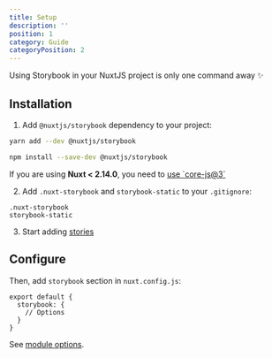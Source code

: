```yaml
---
title: Setup
description: ''
position: 1
category: Guide
categoryPosition: 2
---
```


Using Storybook in your NuxtJS project is only one command away ✨

## Installation

1. Add `@nuxtjs/storybook` dependency to your project:

<code-group>
  <code-block label="Yarn" active>

  ```bash
  yarn add --dev @nuxtjs/storybook
  ```

  </code-block>
  <code-block label="NPM">

  ```bash
  npm install --save-dev @nuxtjs/storybook
  ```

  </code-block>
</code-group>


<base-alert type="warning">
If you are using <b>Nuxt < 2.14.0</b>, you need to <a href="https://github.com/nuxt/nuxt.js/tree/v2.13.3/packages/babel-preset-app#example-2-use-core-js3">use `core-js@3`</a> 
</base-alert>

2. Add `.nuxt-storybook` and `storybook-static` to your `.gitignore`:

```bash{}[.gitignore]
.nuxt-storybook
storybook-static
```

3. Start adding [stories](/usage)

## Configure

Then, add `storybook` section in `nuxt.config.js`:

```js[nuxt.config.js]
export default {
  storybook: {
    // Options
  }
}
```

See [module options](/options).
